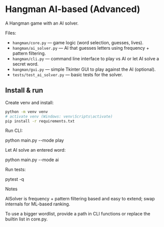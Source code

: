 # Hangman AI-based (Advanced)

A Hangman game with an AI solver.

Files:
- `hangman/core.py` — game logic (word selection, guesses, lives).
- `hangman/ai_solver.py` — AI that guesses letters using frequency + pattern filtering.
- `hangman/cli.py` — command line interface to play vs AI or let AI solve a secret word.
- `hangman/gui.py` — simple Tkinter GUI to play against the AI (optional).
- `tests/test_ai_solver.py` — basic tests for the solver.

## Install & run

Create venv and install:
```bash
python -m venv venv
# activate venv (Windows: venv\Scripts\activate)
pip install -r requirements.txt
```

Run CLI:

python main.py --mode play


Let AI solve an entered word:

python main.py --mode ai


Run tests:

pytest -q

Notes

AISolver is frequency + pattern filtering based and easy to extend; swap internals for ML-based ranking.

To use a bigger wordlist, provide a path in CLI functions or replace the builtin list in core.py.